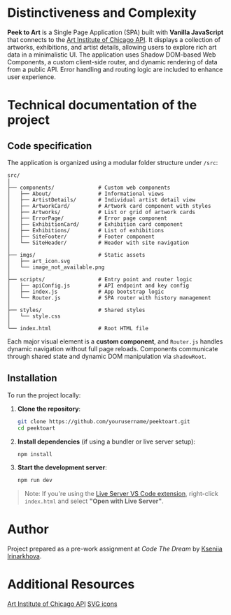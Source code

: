 # Distinctiveness and Complexity

**Peek to Art** is a Single Page Application (SPA) built with **Vanilla JavaScript** that connects to the [Art Institute of Chicago API](https://api.artic.edu/docs/#introduction). It displays a collection of artworks, exhibitions, and artist details, allowing users to explore rich art data in a minimalistic UI. The application uses Shadow DOM-based Web Components, a custom client-side router, and dynamic rendering of data from a public API. Error handling and routing logic are included to enhance user experience.


# Technical documentation of the project
## Code specification
The application is organized using a modular folder structure under `/src`:

```
src/
│
├── components/              # Custom web components
│   ├── About/               # Informational views
│   ├── ArtistDetails/       # Individual artist detail view
│   ├── ArtworkCard/         # Artwork card component with styles
│   ├── Artworks/            # List or grid of artwork cards
│   ├── ErrorPage/           # Error page component
│   ├── ExhibitionCard/      # Exhibition card component
│   ├── Exhibitions/         # List of exhibitions
│   ├── SiteFooter/          # Footer component
│   └── SiteHeader/          # Header with site navigation
│
├── imgs/                    # Static assets
│   ├── art_icon.svg
│   └── image_not_available.png
│
├── scripts/                 # Entry point and router logic
│   ├── apiConfig.js         # API endpoint and key config
│   ├── index.js             # App bootstrap logic
│   └── Router.js            # SPA router with history management
│
├── styles/                  # Shared styles
│   └── style.css
│
└── index.html               # Root HTML file
```
Each major visual element is a **custom component**, and `Router.js` handles dynamic navigation without full page reloads. Components communicate through shared state and dynamic DOM manipulation via `shadowRoot`.

## Installation

To run the project locally:

1. **Clone the repository**:
   ```bash
   git clone https://github.com/yourusername/peektoart.git
   cd peektoart
   ```

2. **Install dependencies** (if using a bundler or live server setup):
   ```bash
   npm install
   ```

3. **Start the development server**:
   ```bash
   npm run dev
   ```

> Note: If you're using the [Live Server VS Code extension](https://marketplace.visualstudio.com/items?itemName=ritwickdey.LiveServer), right-click `index.html` and select **"Open with Live Server"**.



# Author
Project prepared as a pre-work assignment at *Code The Dream* by [Kseniia Irinarkhova](https://www.linkedin.com/in/kseniia-irinarkhova/).

# Additional Resources
[Art Institute of Chicago API](https://api.artic.edu/docs/#introduction)
[SVG icons](https://www.svgrepo.com/)
